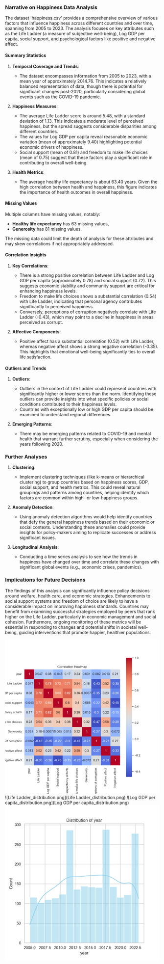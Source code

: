 ### Narrative on Happiness Data Analysis

The dataset 'happiness.csv' provides a comprehensive overview of various factors that influence happiness across different countries and over time, spanning from 2005 to 2023. The analysis focuses on key attributes such as the Life Ladder (a measure of subjective well-being), Log GDP per capita, social support, and psychological factors like positive and negative affect.

#### Summary Statistics

1. **Temporal Coverage and Trends**: 
   - The dataset encompasses information from 2005 to 2023, with a mean year of approximately 2014.76. This indicates a relatively balanced representation of data, though there is potential for significant changes post-2020, particularly considering global events such as the COVID-19 pandemic.

2. **Happiness Measures**: 
   - The average Life Ladder score is around 5.48, with a standard deviation of 1.13. This indicates a moderate level of perceived happiness, but the spread suggests considerable disparities among different countries.
   - The values for Log GDP per capita reveal reasonable economic variation (mean of approximately 9.40) highlighting potential economic drivers of happiness.
   - Social support (mean of 0.81) and freedom to make life choices (mean of 0.75) suggest that these factors play a significant role in contributing to overall well-being.

3. **Health Metrics**: 
   - The average healthy life expectancy is about 63.40 years. Given the high correlation between health and happiness, this figure indicates the importance of health outcomes in overall happiness.

#### Missing Values

Multiple columns have missing values, notably:
- **Healthy life expectancy** has 63 missing values,
- **Generosity** has 81 missing values.

The missing data could limit the depth of analysis for these attributes and may skew correlations if not appropriately addressed.

#### Correlation Insights

1. **Key Correlations**: 
   - There is a strong positive correlation between Life Ladder and Log GDP per capita (approximately 0.78) and social support (0.72). This suggests economic stability and community support are critical for enhancing happiness levels.
   - Freedom to make life choices shows a substantial correlation (0.54) with Life Ladder, indicating that personal agency contributes significantly to perceived happiness.
   - Conversely, perceptions of corruption negatively correlate with Life Ladder (-0.43), which may point to a decline in happiness in areas perceived as corrupt.

2. **Affective Components**: 
   - Positive affect has a substantial correlation (0.52) with Life Ladder, whereas negative affect shows a strong negative correlation (-0.35). This highlights that emotional well-being significantly ties to overall life satisfaction.

#### Outliers and Trends

1. **Outliers**: 
   - Outliers in the context of Life Ladder could represent countries with significantly higher or lower scores than the norm. Identifying these outliers can provide insights into what specific policies or social conditions contributed to their happiness levels.
   - Countries with exceptionally low or high GDP per capita should be examined to understand regional differences.

2. **Emerging Patterns**: 
   - There may be emerging patterns related to COVID-19 and mental health that warrant further scrutiny, especially when considering the years following 2020.

### Further Analyses

1. **Clustering**: 
   - Implement clustering techniques (like k-means or hierarchical clustering) to group countries based on happiness scores, GDP, social support, and health metrics. This could reveal natural groupings and patterns among countries, helping identify which factors are common within high- or low-happiness groups.

2. **Anomaly Detection**: 
   - Using anomaly detection algorithms would help identify countries that defy the general happiness trends based on their economic or social contexts. Understanding these anomalies could provide insights for policy-makers aiming to replicate successes or address significant issues.

3. **Longitudinal Analysis**: 
   - Conducting a time series analysis to see how the trends in happiness have changed over time and correlate these changes with significant global events (e.g., economic crises, pandemics).

### Implications for Future Decisions

The findings of this analysis can significantly influence policy decisions around welfare, health care, and economic strategies. Enhancements to social support systems and freedom of choice are likely to have a considerable impact on improving happiness standards. Countries may benefit from examining successful strategies employed by peers that rank higher on the Life Ladder, particularly in economic management and social cohesion. Furthermore, ongoing monitoring of these metrics will be essential in responding to changes and potential shifts in societal well-being, guiding interventions that promote happier, healthier populations.

![correlation_heatmap.png](correlation_heatmap.png)
![Life Ladder_distribution.png](Life Ladder_distribution.png)
![Log GDP per capita_distribution.png](Log GDP per capita_distribution.png)
![year_distribution.png](year_distribution.png)